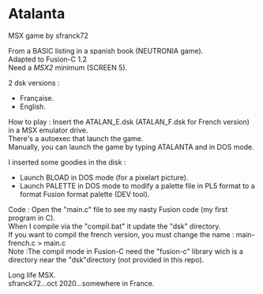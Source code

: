 # Atalanta
MSX game by sfranck72

From a BASIC listing in a spanish book (NEUTRONIA game).  
Adapted to Fusion-C 1.2  
Need a *MSX2* minimum (SCREEN 5).

2 dsk versions : 
  - Française.
  - English.

How to play :
Insert the ATALAN_E.dsk (ATALAN_F.dsk for French version) in a MSX emulator drive.  
There's a autoexec that launch the game.  
Manually, you can launch the game by typing ATALANTA and <entry> in DOS mode.  

I inserted some goodies in the disk :
- Launch BLOAD in DOS mode (for a pixelart picture).
- Launch PALETTE in DOS mode to modify a palette file in PL5 format to a format Fusion format palette (DEV tool).

Code : 
Open the "main.c" file to see my nasty Fusion code (my first program in C).  
When I compile via the "compil.bat" it update the "dsk" directory.  
If you want to compil the french version, you must change the name : main-french.c > main.c  
Note :The compil mode in Fusion-C need the "fusion-c" library wich is a directory near the "dsk"directory (not provided in this repo).  

Long life MSX.  
sfranck72...oct 2020...somewhere in France.
